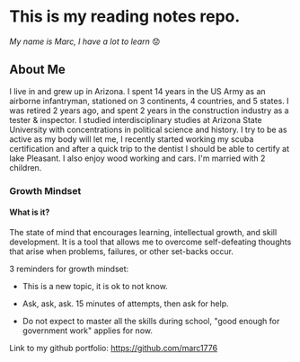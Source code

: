 # This is my reading notes repo.

_My name is Marc, I have a lot to learn_ :worried:

## About Me

I live in and grew up in Arizona.  I spent 14 years in the US Army as an airborne infantryman, stationed on 3 continents, 4 countries, and 5 states.  I was retired 2 years ago, and spent 2 years in the construction industry as a tester & inspector.  I studied interdisciplinary studies at Arizona State University with concentrations in political science and history.  I try to be as active as my body will let me, I recently started working my scuba certification and after a quick trip to the dentist I should be able to certify at lake Pleasant.  I also enjoy wood working and cars.  I'm married with 2 children.

### **Growth Mindset**

#### What is it?

The state of mind that encourages learning, intellectual growth, and skill development.  It is a tool that allows me to overcome self-defeating thoughts that arise when problems, failures, or other set-backs occur. 

3 reminders for growth mindset:

- This is a new topic, it is ok to not know.

- Ask, ask, ask.  15 minutes of attempts, then ask for help.

- Do not expect to master all the skills during school, "good enough for government work" applies for now.

Link to my github portfolio:  https://github.com/marc1776

